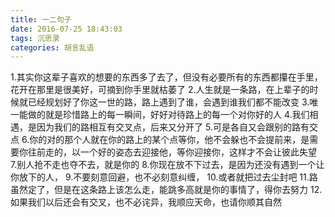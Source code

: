 ```yaml
---
title: 一二句子
date: 2016-07-25 18:43:03
tags: 沉思录
categories: 胡言乱语
---
```

1.其实你这辈子喜欢的想要的东西多了去了，但没有必要所有的东西都攥在手里，花开在那里是很美好，可摘到你手里就枯萎了
2.人生就是一条路，在上辈子的时候就已经规划好了你这一世的路，路上遇到了谁，会遇到谁我们都不能改变
3.唯一能做的就是珍惜路上的每一瞬间，好好对待路上的每一个对你好的人
4.我们相遇，是因为我们的路相互有交叉点，后来又分开了
5.可是各自又会跟别的路有交点
6.你的对的那个人就在你的路上的某个点等你，他不会躲也不会提前来，是需要你往前走的，以一个好的姿态去迎接他，等你迎接你，这样才不会让彼此失望
7.别人抢不走也夺不去，就是你的
8.你现在放不下过去，是因为还没有遇到一个让你放下的人，
9.不要刻意回避，也不必刻意纠缠，
10.或者就把过去尘封吧
11.路虽然定了，但是在这条路上该怎么走，能跳多高就是你的事情了，得你去努力
12.如果我们以后还会有交叉，也不必诧异，我顺应天命，也请你顺其自然
